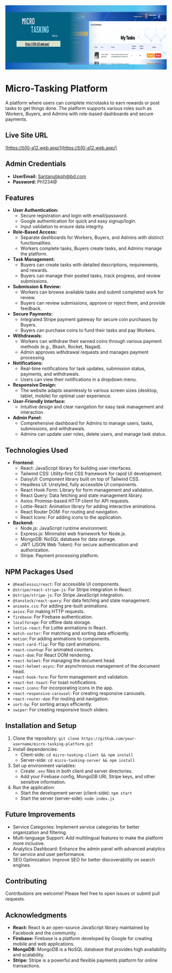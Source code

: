<div align="center">
  <img height="200" src="https://raw.githubusercontent.com/SantanuBanik-Phy/micro-task-client/refs/heads/main/src/assets/micro-task-github.png"  />
</div>

# Micro-Tasking Platform

A platform where users can complete microtasks to earn rewards or post tasks to get things done. The platform supports various roles such as Workers, Buyers, and Admins with role-based dashboards and secure payments.

## Live Site URL

[https://b10-a12.web.app/](https://b10-a12.web.app/)

## Admin Credentials

* **UserEmail:** Santanubkph@bd.com
* **Password:** Ph1234@

## Features

* **User Authentication:**
    * Secure registration and login with email/password.
    * Google authentication for quick and easy signup/login.
    * Input validation to ensure data integrity.
* **Role-Based Access:**
    * Separate dashboards for Workers, Buyers, and Admins with distinct functionalities.
    * Workers complete tasks, Buyers create tasks, and Admins manage the platform.
* **Task Management:** 
    * Buyers can create tasks with detailed descriptions, requirements, and rewards.
    * Buyers can manage their posted tasks, track progress, and review submissions.
* **Submission & Review:**
    * Workers can browse available tasks and submit completed work for review.
    * Buyers can review submissions, approve or reject them, and provide feedback.
* **Secure Payments:**
    * Integrated Stripe payment gateway for secure coin purchases by Buyers.
    * Buyers can purchase coins to fund their tasks and pay Workers.
* **Withdrawals:**
    * Workers can withdraw their earned coins through various payment methods (e.g., Bkash, Rocket, Nagad).
    * Admin approves withdrawal requests and manages payment processing.
* **Notifications:**
    * Real-time notifications for task updates, submission status, payments, and withdrawals.
    * Users can view their notifications in a dropdown menu.
* **Responsive Design:**
    * The website adapts seamlessly to various screen sizes (desktop, tablet, mobile) for optimal user experience.
* **User-Friendly Interface:**
    * Intuitive design and clear navigation for easy task management and interaction.
* **Admin Panel:**
    * Comprehensive dashboard for Admins to manage users, tasks, submissions, and withdrawals.
    * Admins can update user roles, delete users, and manage task status.

## Technologies Used

* **Frontend:**
    * React: JavaScript library for building user interfaces.
    * Tailwind CSS: Utility-first CSS framework for rapid UI development.
    * DaisyUI: Component library built on top of Tailwind CSS.
    * Headless UI: Unstyled, fully accessible UI components.
    * React Hook Form: Library for form management and validation.
    * React Query: Data fetching and state management library.
    * Axios: Promise-based HTTP client for API requests.
    * Lottie-React: Animation library for adding interactive animations.
    * React Router DOM: For routing and navigation.
    * React Icons: For adding icons to the application.
* **Backend:**
    * Node.js: JavaScript runtime environment.
    * Express.js: Minimalist web framework for Node.js.
    * MongoDB: NoSQL database for data storage.
    * JWT (JSON Web Token): For secure authentication and authorization.
    * Stripe: Payment processing platform.

## NPM Packages Used

*  `@headlessui/react`: For accessible UI components.
*  `@stripe/react-stripe-js`: For Stripe integration in React.
*  `@stripe/stripe-js`: For Stripe JavaScript integration.
*  `@tanstack/react-query`: For data fetching and state management.
*  `animate.css`: For adding pre-built animations.
*  `axios`: For making HTTP requests.
*  `firebase`: For Firebase authentication.
*  `localforage`: For offline data storage.
*  `lottie-react`: For Lottie animations in React.
*  `match-sorter`: For matching and sorting data efficiently.
*  `motion`: For adding animations to components.
*  `react-card-flip`: For flip card animations.
*  `react-countup`: For animated counters.
*  `react-dom`: For React DOM rendering.
*  `react-helmet`: For managing the document head.
*  `react-helmet-async`: For asynchronous management of the document head.
*  `react-hook-form`: For form management and validation.
*  `react-hot-toast`: For toast notifications.
*  `react-icons`: For incorporating icons in the app.
*  `react-responsive-carousel`: For creating responsive carousels.
*  `react-router-dom`: For routing and navigation.
*  `sort-by`: For sorting arrays efficiently.
*  `swiper`: For creating responsive touch sliders.

## Installation and Setup

1. Clone the repository: `git clone https://github.com/your-username/micro-tasking-platform.git`
2. Install dependencies:
    * Client-side: `cd micro-tasking-client && npm install`
    * Server-side: `cd micro-tasking-server && npm install`
3. Set up environment variables: 
    * Create `.env` files in both client and server directories.
    * Add your Firebase config, MongoDB URI, Stripe keys, and other sensitive information.
4. Run the application:
    * Start the development server (client-side): `npm start`
    * Start the server (server-side): `node index.js`

## Future Improvements

* Service Categories: Implement service categories for better organization and filtering.
* Multi-language Support: Add multilingual features to make the platform more inclusive.
* Analytics Dashboard: Enhance the admin panel with advanced analytics for service and user performance.
* SEO Optimization: Improve SEO for better discoverability on search engines.

## Contributing

Contributions are welcome! Please feel free to open issues or submit pull requests.

## Acknowledgments

* **React:** React is an open-source JavaScript library maintained by Facebook and the community.
* **Firebase:** Firebase is a platform developed by Google for creating mobile and web applications.
* **MongoDB:** MongoDB is a NoSQL database that provides high availability and scalability.
* **Stripe:** Stripe is a powerful and flexible payments platform for online transactions.
